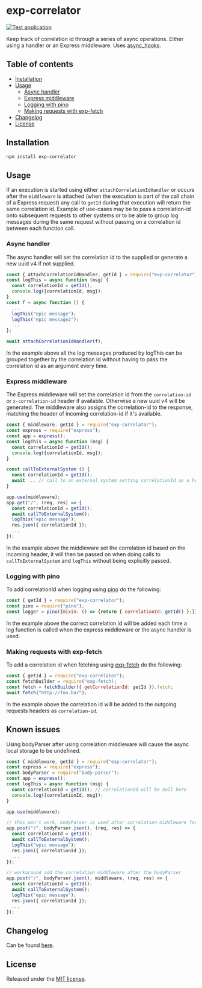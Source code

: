 # exp-correlator
[![Test application](https://github.com/BonnierNews/exp-correlator/actions/workflows/run-tests.yml/badge.svg?branch=main)](https://github.com/BonnierNews/exp-correlator/actions/workflows/run-tests.yml)

Keep track of correlation id through a series of async operations. Either using a handler or an Express middleware. Uses
[async_hooks](https://nodejs.org/docs/latest-v16.x/api/async_hooks.html).


## Table of contents

- [Installation](#installation)
- [Usage](#usage)
  - [Async handler](#async-handler)
  - [Express middleware](#express-middleware)
  - [Logging with pino](#logging-with-pino)
  - [Making requests with exp-fetch](#making-requests-with-exp-fetch)
- [Changelog](#changelog)
- [License](#license)


## Installation
```bash
npm install exp-correlator
```

## Usage
If an execution is started using either `attachCorrelationIdHandler` or occurs after the `middleware` is attached (when
the execution is part of the call chain of a Express request) any call to `getId` during that execution will return the
same correlation id. Example of use-cases may be to pass a correlation-id onto subsequent requests to other systems or
to be able to group log messages during the same request without passing on a correlation id between each function call.

### Async handler
The async handler will set the correlation id to the supplied or generate a new uuid v4 if not supplied.

```js
const { attachCorrelationIdHandler, getId } = require("exp-correlator");
const logThis = async function (msg) {
  const correlationId = getId(); 
  console.log({correlationId, msg});
}
const f = async function () {
  ...
  logThis("epic message");
  logThis("epic message2");
  ...
};

await attachCorrelationIdHandler(f);
```

In the example above all the log messages produced by logThis can be grouped together by the correlation id without having
to pass the correlation id as an argument every time.

### Express middleware
The Express middleware will set the correlation id from the `correlation-id` or `x-correlation-id` header if available. Otherwise a
new uuid v4 will be generated. The middleware also assigns the correlation-id to the response, matching the header of incoming correlation-id if
it's available. 

```js
const { middleware, getId } = require("exp-correlator");
const express = require("express");
const app = express();
const logThis = async function (msg) {
  const correlationId = getId(); 
  console.log({correlationId, msg});
}

const callToExternalSystem () {
  const correlationId = getId(); 
  await ... // call to an external system setting correlationId as a header
}

app.use(middleware);
app.get("/", (req, res) => {
  const correlationId = getId();
  await callToExternalSystem();
  logThis("epic message");
  res.json({ correlationId });
  ...
});
```


In the example above the middleware set the correlation id based on the incoming header, it will then
be passed on when doing calls to `callToExternalSystem` and `logThis` without being explicitly passed.

### Logging with pino
To add correlationId when logging using [pino](https://www.npmjs.com/package/pino) do the following:
```js
const { getId } = require("exp-correlator");
const pino = require("pino");
const logger = pino({mixin: () => {return { correlationId: getId() };}});
```

In the example above the correct correlation id will be added each time a log function is called when
the express middleware or the async handler is used.

### Making requests with exp-fetch
To add a correlation id when fetching using [exp-fetch](https://www.npmjs.com/package/exp-fetch) do the
following:
```js
const { getId } = require("exp-correlator");
const fetchBuilder = require("exp-fetch);
const fetch = fetchBuilder({ getCorrelationId: getId }).fetch;
await fetch("http://foo.bar");
```

In the example above the correlation id will be added to the outgoing requests headers as `correlation-id`.

## Known issues 
Using bodyParser after using correlation middleware will cause the async local storage to be undefined. 
```js
const { middleware, getId } = require("exp-correlator");
const express = require("express");
const bodyParser = require("body-parser");
const app = express();
const logThis = async function (msg) {
  const correlationId = getId(); // correlationId will be null here
  console.log({correlationId, msg});
}

app.use(middleware);

// this won't work, bodyParser is used after correlation middleware for this route
app.post("/", bodyParser.json(), (req, res) => {
  const correlationId = getId();
  await callToExternalSystem();
  logThis("epic message");
  res.json({ correlationId });
  ...
});

// workaround add the correlation middleware after the bodyParser
app.post("/", bodyParser.json(), middleware, (req, res) => {
  const correlationId = getId();
  await callToExternalSystem();
  logThis("epic message");
  res.json({ correlationId });
  ...
});

```

## Changelog
Can be found [here](CHANGELOG.md).

## License
Released under the [MIT license](https://tldrlegal.com/license/mit-license).
